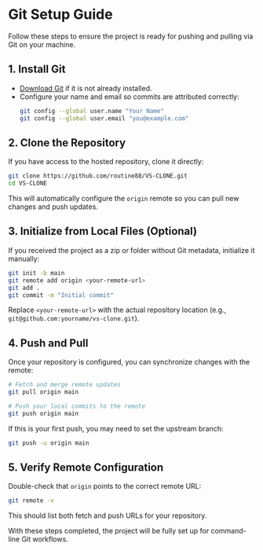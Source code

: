 # Git Setup Guide

Follow these steps to ensure the project is ready for pushing and pulling via Git on your machine.

## 1. Install Git
- [Download Git](https://git-scm.com/downloads) if it is not already installed.
- Configure your name and email so commits are attributed correctly:
  ```bash
  git config --global user.name "Your Name"
  git config --global user.email "you@example.com"
  ```

## 2. Clone the Repository
If you have access to the hosted repository, clone it directly:
```bash
git clone https://github.com/routine88/VS-CLONE.git
cd VS-CLONE
```
This will automatically configure the `origin` remote so you can pull new changes and push updates.

## 3. Initialize from Local Files (Optional)
If you received the project as a zip or folder without Git metadata, initialize it manually:
```bash
git init -b main
git remote add origin <your-remote-url>
git add .
git commit -m "Initial commit"
```
Replace `<your-remote-url>` with the actual repository location (e.g., `git@github.com:yourname/vs-clone.git`).

## 4. Push and Pull
Once your repository is configured, you can synchronize changes with the remote:
```bash
# Fetch and merge remote updates
git pull origin main

# Push your local commits to the remote
git push origin main
```
If this is your first push, you may need to set the upstream branch:
```bash
git push -u origin main
```

## 5. Verify Remote Configuration
Double-check that `origin` points to the correct remote URL:
```bash
git remote -v
```
This should list both fetch and push URLs for your repository.

With these steps completed, the project will be fully set up for command-line Git workflows.
